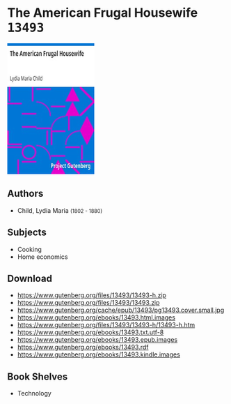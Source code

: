 # The American Frugal Housewife <kbd>13493</kbd>

![](./cover.medium.jpg "")

## Authors


 - Child, Lydia Maria <small>(1802 - 1880)</small>

## Subjects


 - Cooking
 - Home economics

## Download


 - https://www.gutenberg.org/files/13493/13493-h.zip
 - https://www.gutenberg.org/files/13493/13493.zip
 - https://www.gutenberg.org/cache/epub/13493/pg13493.cover.small.jpg
 - https://www.gutenberg.org/ebooks/13493.html.images
 - https://www.gutenberg.org/files/13493/13493-h/13493-h.htm
 - https://www.gutenberg.org/ebooks/13493.txt.utf-8
 - https://www.gutenberg.org/ebooks/13493.epub.images
 - https://www.gutenberg.org/ebooks/13493.rdf
 - https://www.gutenberg.org/ebooks/13493.kindle.images

## Book Shelves


 - Technology
